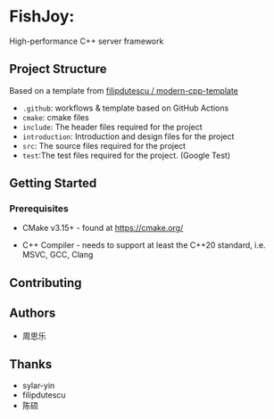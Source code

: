 # FishJoy:

High-performance C++ server framework

## Project Structure

Based on a template from [filipdutescu / modern-cpp-template](https://github.com/filipdutescu/modern-cpp-template)

* `.github`: workflows & template based on GitHub Actions
* `cmake`: cmake files
* `include`: The header files required for the project
* `introduction`: Introduction and design files for the project
* `src`: The source files required for the project
* `test`:The test files required for the project. (Google Test)
## Getting Started

### Prerequisites

* CMake v3.15+ - found at https://cmake.org/

* C++ Compiler - needs to support at least the C++20 standard, i.e. MSVC, GCC, Clang

## Contributing

## Authors
* 周思乐 
## Thanks
* sylar-yin
* filipdutescu
* 陈硕